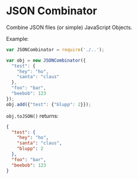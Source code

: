# JSON Combinator

Combine JSON files (or simple) JavaScript Objects.

Example:

```javascript
var JSONCombinator = require('./..');

var obj = new JSONCombinator({
  "test": {
    "hey": "ho",
    "santa": "claus"
  },
  "foo": "bar",
  "beebob": 123
});
obj.add({"test": {"blupp": 2}});
```

`obj.toJSON()` returns:

```json
{
  "test": {
    "hey": "ho",
    "santa": "claus",
    "blupp": 2
  },
  "foo": "bar",
  "beebob": 123
}
```